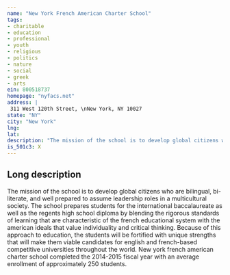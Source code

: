 ```yaml
---
name: "New York French American Charter School"
tags:
- charitable
- education
- professional
- youth
- religious
- politics
- nature
- social
- greek
- arts
ein: 800518737
homepage: "nyfacs.net"
address: |
 311 West 120th Street, \nNew York, NY 10027
state: "NY"
city: "New York"
lng: 
lat: 
description: "The mission of the school is to develop global citizens who are bilingual and bi-literate, and who are well prepared to assume leadership roles in a multicultural society. "
is_501c3: X
---
```


## Long description

The mission of the school is to develop global citizens who are bilingual, bi-literate, and well prepared to assume leadership roles in a multicultural society. The school prepares students for the international baccalaureate as well as the regents high school diploma by blending the rigorous standards of learning that are characteristic of the french educational system with the american ideals that value individuality and critical thinking. Because of this approach to education, the students will be fortified with unique strengths that will make them viable candidates for english and french-based competitive universities throughout the world. New york french american charter school completed the 2014-2015 fiscal year with an average enrollment of approximately 250 students. 
